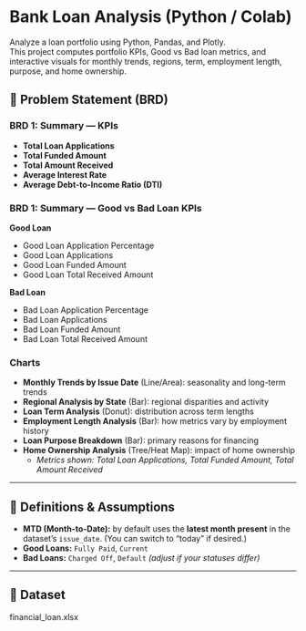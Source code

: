 # Bank Loan Analysis (Python / Colab)

Analyze a loan portfolio using Python, Pandas, and Plotly.  
This project computes portfolio KPIs, Good vs Bad loan metrics, and interactive visuals for monthly trends, regions, term, employment length, purpose, and home ownership.


## 📌 Problem Statement (BRD)

### BRD 1: Summary — KPIs
- **Total Loan Applications** 
- **Total Funded Amount** 
- **Total Amount Received** 
- **Average Interest Rate**
- **Average Debt-to-Income Ratio (DTI)**

### BRD 1: Summary — Good vs Bad Loan KPIs
**Good Loan**
- Good Loan Application Percentage  
- Good Loan Applications  
- Good Loan Funded Amount  
- Good Loan Total Received Amount  

**Bad Loan**
- Bad Loan Application Percentage  
- Bad Loan Applications  
- Bad Loan Funded Amount  
- Bad Loan Total Received Amount  

### Charts
- **Monthly Trends by Issue Date** (Line/Area): seasonality and long-term trends  
- **Regional Analysis by State** (Bar): regional disparities and activity  
- **Loan Term Analysis** (Donut): distribution across term lengths  
- **Employment Length Analysis** (Bar): how metrics vary by employment history  
- **Loan Purpose Breakdown** (Bar): primary reasons for financing  
- **Home Ownership Analysis** (Tree/Heat Map): impact of home ownership  
  - *Metrics shown: Total Loan Applications, Total Funded Amount, Total Amount Received*

---

## 🧠 Definitions & Assumptions
- **MTD (Month-to-Date):** by default uses the **latest month present** in the dataset’s `issue_date`. (You can switch to “today” if desired.)
- **Good Loans:** `Fully Paid`, `Current`
- **Bad Loans:** `Charged Off`, `Default` *(adjust if your statuses differ)*

---

## 📂 Dataset 
financial_loan.xlsx



